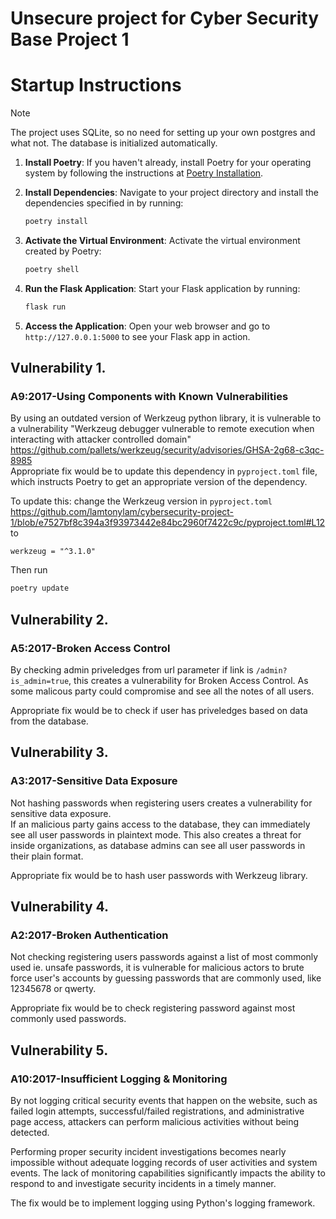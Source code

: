 # Unsecure project for Cyber Security Base Project 1

# Startup Instructions

> [!NOTE]
> The project uses SQLite, so no need for setting up your own postgres and what not. The database is initialized automatically.

1. **Install Poetry**: If you haven't already, install Poetry for your operating system by following the instructions at [Poetry Installation](https://python-poetry.org/docs/#installation).

2. **Install Dependencies**: Navigate to your project directory and install the dependencies specified in by running:

    ```bash
    poetry install
    ```

3. **Activate the Virtual Environment**: Activate the virtual environment created by Poetry:

    ```bash
    poetry shell
    ```

4. **Run the Flask Application**: Start your Flask application by running:

    ```bash
    flask run
    ```

5. **Access the Application**: Open your web browser and go to `http://127.0.0.1:5000` to see your Flask app in action.

## Vulnerability 1.

### A9:2017-Using Components with Known Vulnerabilities

By using an outdated version of Werkzeug python library, it is vulnerable to a vulnerability "Werkzeug debugger vulnerable to remote execution when interacting with attacker controlled domain"
https://github.com/pallets/werkzeug/security/advisories/GHSA-2g68-c3qc-8985  
Appropriate fix would be to update this dependency in `pyproject.toml` file, which instructs Poetry to get an appropriate version of the dependency.

To update this: change the Werkzeug version in `pyproject.toml` https://github.com/lamtonylam/cybersecurity-project-1/blob/e7527bf8c394a3f93973442e84bc2960f7422c9c/pyproject.toml#L12 to

```
werkzeug = "^3.1.0"
```

Then run

```bash
poetry update
```

## Vulnerability 2.

### A5:2017-Broken Access Control

By checking admin priveledges from url parameter if link is `/admin?is_admin=true`, this creates a vulnerability for Broken Access Control. As some malicous party could compromise and see all the notes of all users.

Appropriate fix would be to check if user has priveledges based on data from the database.

## Vulnerability 3.

### A3:2017-Sensitive Data Exposure

Not hashing passwords when registering users creates a vulnerability for sensitive data exposure.  
If an malicious party gains access to the database, they can immediately see all user passwords in plaintext mode.
This also creates a threat for inside organizations, as database admins can see all user passwords in their plain format.

Appropriate fix would be to hash user passwords with Werkzeug library.

## Vulnerability 4.

### A2:2017-Broken Authentication

Not checking registering users passwords against a list of most commonly used ie. unsafe passwords, it is vulnerable for malicious actors to brute force user's accounts by guessing passwords that are commonly used, like 12345678 or qwerty.

Appropriate fix would be to check registering password against most commonly used passwords.

## Vulnerability 5.

### A10:2017-Insufficient Logging & Monitoring

By not logging critical security events that happen on the website, such as failed login attempts, successful/failed registrations, and administrative page access, attackers can perform malicious activities without being detected.

Performing proper security incident investigations becomes nearly impossible without adequate logging records of user activities and system events. The lack of monitoring capabilities significantly impacts the ability to respond to and investigate security incidents in a timely manner.

The fix would be to implement logging using Python's logging framework.
